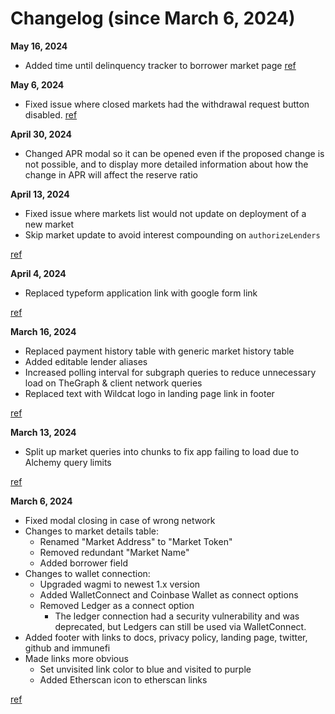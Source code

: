 # Changelog (since March 6, 2024)

**May 16, 2024**

- Added time until delinquency tracker to borrower market page
[ref](https://github.com/wildcat-finance/wildcat-app/pull/52)

**May 6, 2024**

- Fixed issue where closed markets had the withdrawal request button disabled.
[ref](https://github.com/wildcat-finance/wildcat-app/pull/51)

**April 30, 2024**
- Changed APR modal so it can be opened even if the proposed change is not possible, and to display more detailed information about how the change in APR will affect the reserve ratio 

**April 13, 2024**
- Fixed issue where markets list would not update on deployment of a new market
- Skip market update to avoid interest compounding on `authorizeLenders`

[ref](https://github.com/wildcat-finance/wildcat-app/pull/49)

**April 4, 2024**
- Replaced typeform application link with google form link

[ref](https://github.com/wildcat-finance/wildcat-app/commit/3a5ec1987327bf4fc919fa4684e2a4126b6cae07)

**March 16, 2024**
- Replaced payment history table with generic market history table
- Added editable lender aliases
- Increased polling interval for subgraph queries to reduce unnecessary load on TheGraph & client network queries
- Replaced text with Wildcat logo in landing page link in footer

[ref](https://github.com/wildcat-finance/wildcat-app/pull/48)

**March 13, 2024**
- Split up market queries into chunks to fix app failing to load due to Alchemy query limits 

[ref](https://github.com/wildcat-finance/wildcat-app/pull/47)

**March 6, 2024**
- Fixed modal closing in case of wrong network
- Changes to market details table:
  - Renamed "Market Address" to "Market Token"
  - Removed redundant "Market Name"
  - Added borrower field
- Changes to wallet connection:
  - Upgraded wagmi to newest 1.x version
  - Added WalletConnect and Coinbase Wallet as connect options
  - Removed Ledger as a connect option
    - The ledger connection had a security vulnerability and was deprecated, but Ledgers can still be used via WalletConnect.
- Added footer with links to docs, privacy policy, landing page, twitter, github and immunefi
- Made links more obvious
  - Set unvisited link color to blue and visited to purple
  - Added Etherscan icon to etherscan links

[ref](https://github.com/wildcat-finance/wildcat-app/pull/41)